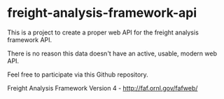 # freight-analysis-framework-api
This is a project to create a proper web API for the freight analysis framework API.

There is no reason this data doesn't have an active, usable, modern web API.

Feel free to participate via this Github repository.

Freight Analysis Framework Version 4 - http://faf.ornl.gov/fafweb/
